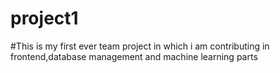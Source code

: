 # project1
#This is my first ever team project in which i am contributing in frontend,database management and machine learning parts
